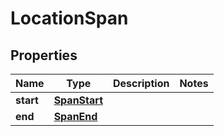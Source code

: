 

# LocationSpan


## Properties

| Name | Type | Description | Notes |
|------------ | ------------- | ------------- | -------------|
|**start** | [**SpanStart**](SpanStart.md) |  |  |
|**end** | [**SpanEnd**](SpanEnd.md) |  |  |



